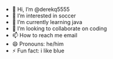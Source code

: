 - 👋 Hi, I’m @derekq5555
- 👀 I’m interested in soccer
- 🌱 I’m currently learning java
- 💞️ I’m looking to collaborate on coding
- 📫 How to reach me email
- 😄 Pronouns: he/him
- ⚡ Fun fact: i like blue

<!---
derekq5555/derekq5555 is a ✨ special ✨ repository because its `README.md` (this file) appears on your GitHub profile.
You can click the Preview link to take a look at your changes.
--->
